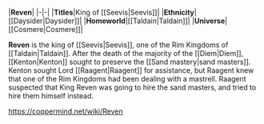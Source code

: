 |**Reven**|
|-|-|
|**Titles**|King of [[Seevis\|Seevis]]|
|**Ethnicity**|[[Daysider\|Daysider]]|
|**Homeworld**|[[Taldain\|Taldain]]|
|**Universe**|[[Cosmere\|Cosmere]]|

**Reven** is the king of [[Seevis\|Seevis]], one of the Rim Kingdoms of [[Taldain\|Taldain]].
After the death of the majority of the [[Diem\|Diem]], [[Kenton\|Kenton]] sought to preserve the [[Sand mastery\|sand masters]]. Kenton sought Lord [[Raagent\|Raagent]] for assistance, but Raagent knew that one of the Rim Kingdoms had been dealing with a mastrell. Raagent suspected that King Reven was going to hire the sand masters, and tried to hire them himself instead.



https://coppermind.net/wiki/Reven